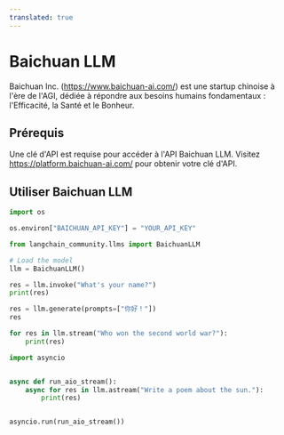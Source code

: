 ```yaml
---
translated: true
---
```


# Baichuan LLM

Baichuan Inc. (https://www.baichuan-ai.com/) est une startup chinoise à l'ère de l'AGI, dédiée à répondre aux besoins humains fondamentaux : l'Efficacité, la Santé et le Bonheur.

## Prérequis

Une clé d'API est requise pour accéder à l'API Baichuan LLM. Visitez https://platform.baichuan-ai.com/ pour obtenir votre clé d'API.

## Utiliser Baichuan LLM

```python
import os

os.environ["BAICHUAN_API_KEY"] = "YOUR_API_KEY"
```

```python
from langchain_community.llms import BaichuanLLM

# Load the model
llm = BaichuanLLM()

res = llm.invoke("What's your name?")
print(res)
```

```python
res = llm.generate(prompts=["你好！"])
res
```

```python
for res in llm.stream("Who won the second world war?"):
    print(res)
```

```python
import asyncio


async def run_aio_stream():
    async for res in llm.astream("Write a poem about the sun."):
        print(res)


asyncio.run(run_aio_stream())
```
